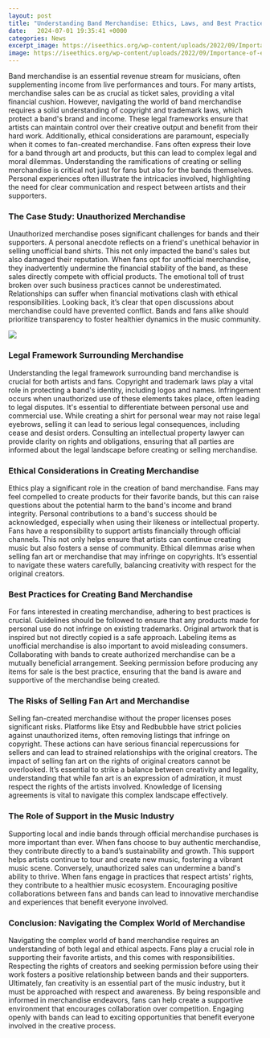 ```yaml
---
layout: post
title: "Understanding Band Merchandise: Ethics, Laws, and Best Practices"
date:   2024-07-01 19:35:41 +0000
categories: News
excerpt_image: https://iseethics.org/wp-content/uploads/2022/09/Importance-of-environmental-ethics.png
image: https://iseethics.org/wp-content/uploads/2022/09/Importance-of-environmental-ethics.png
---
```


Band merchandise is an essential revenue stream for musicians, often supplementing income from live performances and tours. For many artists, merchandise sales can be as crucial as ticket sales, providing a vital financial cushion. However, navigating the world of band merchandise requires a solid understanding of copyright and trademark laws, which protect a band's brand and income. These legal frameworks ensure that artists can maintain control over their creative output and benefit from their hard work.
Additionally, ethical considerations are paramount, especially when it comes to fan-created merchandise. Fans often express their love for a band through art and products, but this can lead to complex legal and moral dilemmas. Understanding the ramifications of creating or selling merchandise is critical not just for fans but also for the bands themselves. Personal experiences often illustrate the intricacies involved, highlighting the need for clear communication and respect between artists and their supporters.
### The Case Study: Unauthorized Merchandise
Unauthorized merchandise poses significant challenges for bands and their supporters. A personal anecdote reflects on a friend's unethical behavior in selling unofficial band shirts. This not only impacted the band's sales but also damaged their reputation. When fans opt for unofficial merchandise, they inadvertently undermine the financial stability of the band, as these sales directly compete with official products. 
The emotional toll of trust broken over such business practices cannot be underestimated. Relationships can suffer when financial motivations clash with ethical responsibilities. Looking back, it’s clear that open discussions about merchandise could have prevented conflict. Bands and fans alike should prioritize transparency to foster healthier dynamics in the music community.

![](https://iseethics.org/wp-content/uploads/2022/09/Importance-of-environmental-ethics.png)
### Legal Framework Surrounding Merchandise
Understanding the legal framework surrounding band merchandise is crucial for both artists and fans. Copyright and trademark laws play a vital role in protecting a band's identity, including logos and names. Infringement occurs when unauthorized use of these elements takes place, often leading to legal disputes. 
It's essential to differentiate between personal use and commercial use. While creating a shirt for personal wear may not raise legal eyebrows, selling it can lead to serious legal consequences, including cease and desist orders. Consulting an intellectual property lawyer can provide clarity on rights and obligations, ensuring that all parties are informed about the legal landscape before creating or selling merchandise.
### Ethical Considerations in Creating Merchandise
Ethics play a significant role in the creation of band merchandise. Fans may feel compelled to create products for their favorite bands, but this can raise questions about the potential harm to the band's income and brand integrity. Personal contributions to a band's success should be acknowledged, especially when using their likeness or intellectual property.
Fans have a responsibility to support artists financially through official channels. This not only helps ensure that artists can continue creating music but also fosters a sense of community. Ethical dilemmas arise when selling fan art or merchandise that may infringe on copyrights. It’s essential to navigate these waters carefully, balancing creativity with respect for the original creators.
### Best Practices for Creating Band Merchandise
For fans interested in creating merchandise, adhering to best practices is crucial. Guidelines should be followed to ensure that any products made for personal use do not infringe on existing trademarks. Original artwork that is inspired but not directly copied is a safe approach. 
Labeling items as unofficial merchandise is also important to avoid misleading consumers. Collaborating with bands to create authorized merchandise can be a mutually beneficial arrangement. Seeking permission before producing any items for sale is the best practice, ensuring that the band is aware and supportive of the merchandise being created.
### The Risks of Selling Fan Art and Merchandise
Selling fan-created merchandise without the proper licenses poses significant risks. Platforms like Etsy and Redbubble have strict policies against unauthorized items, often removing listings that infringe on copyright. These actions can have serious financial repercussions for sellers and can lead to strained relationships with the original creators.
The impact of selling fan art on the rights of original creators cannot be overlooked. It’s essential to strike a balance between creativity and legality, understanding that while fan art is an expression of admiration, it must respect the rights of the artists involved. Knowledge of licensing agreements is vital to navigate this complex landscape effectively.
### The Role of Support in the Music Industry
Supporting local and indie bands through official merchandise purchases is more important than ever. When fans choose to buy authentic merchandise, they contribute directly to a band’s sustainability and growth. This support helps artists continue to tour and create new music, fostering a vibrant music scene.
Conversely, unauthorized sales can undermine a band's ability to thrive. When fans engage in practices that respect artists' rights, they contribute to a healthier music ecosystem. Encouraging positive collaborations between fans and bands can lead to innovative merchandise and experiences that benefit everyone involved.
### Conclusion: Navigating the Complex World of Merchandise
Navigating the complex world of band merchandise requires an understanding of both legal and ethical aspects. Fans play a crucial role in supporting their favorite artists, and this comes with responsibilities. Respecting the rights of creators and seeking permission before using their work fosters a positive relationship between bands and their supporters.
Ultimately, fan creativity is an essential part of the music industry, but it must be approached with respect and awareness. By being responsible and informed in merchandise endeavors, fans can help create a supportive environment that encourages collaboration over competition. Engaging openly with bands can lead to exciting opportunities that benefit everyone involved in the creative process.